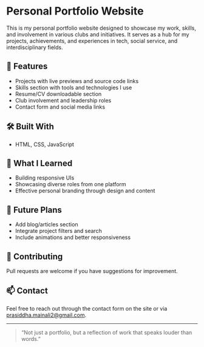 # Personal Portfolio Website

This is my personal portfolio website designed to showcase my work, skills, and involvement in various clubs and initiatives. It serves as a hub for my projects, achievements, and experiences in tech, social service, and interdisciplinary fields.

## 📌 Features
- Projects with live previews and source code links  
- Skills section with tools and technologies I use  
- Resume/CV downloadable section  
- Club involvement and leadership roles  
- Contact form and social media links  

## 🛠️ Built With
- HTML, CSS, JavaScript   

## 🧠 What I Learned
- Building responsive UIs
- Showcasing diverse roles from one platform
- Effective personal branding through design and content

## 🚀 Future Plans
- Add blog/articles section  
- Integrate project filters and search  
- Include animations and better responsiveness

## 🤝 Contributing
Pull requests are welcome if you have suggestions for improvement.

## 📫 Contact
Feel free to reach out through the contact form on the site or via prasiddha.mainali2@gmail.com.

---

> “Not just a portfolio, but a reflection of work that speaks louder than words.”
